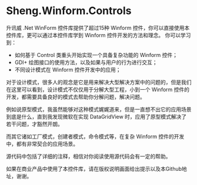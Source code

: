 # Sheng.Winform.Controls
升讯威 .Net WinForm 控件库提供了超过15种 Winform 控件，你可以直接使用本控件库，更可以通过本控件库学到 Winform 控件开发的方法和理念。
你可以学习到：
+ 如何基于 Control 类重头开始实现一个具备复杂功能的 Winform 控件；
+ GDI+ 绘图接口的使用方法，以及如果与用户的行为进行交互；
+ 不同设计模式在 Winform 控件开发中的应用；

对于设计模式，很多人的观念是它是用来解决大型解决方案中的问题的，但是我们在这里可以看到，设计模式不仅仅用于分解大型工程，小到一个 Winform 控件的开发，都需要具备良好的模式去帮助你分解问题，解决问题。

例如说原型模式，我虽然能够对这种模式娓娓道来，但是一直想不出它的应用场景到底是什么，直到我发现微软在实现 DataGridView 时，应用了原型模式解决了若干问题，才豁然开朗。

而其它诸如工厂模式，创建者模式，命令模式等，在复杂 Winform 控件的开发中，都有非常契合的应用场景。

源代码中包括了详细的注释，相信对你阅读使用源代码会有一定的帮助。

如果在商业产品中使用了本控件库，请在版权说明画面给出提示以及本Github地址，谢谢。
